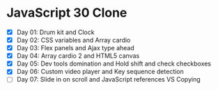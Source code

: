 # JavaScript 30 Clone

- [x] Day 01: Drum kit and Clock
- [x] Day 02: CSS variables and Array cardio
- [x] Day 03: Flex panels and Ajax type ahead
- [x] Day 04: Array cardio 2 and HTML5 canvas
- [x] Day 05: Dev tools domination and Hold shift and check checkboxes
- [x] Day 06: Custom video player and Key sequence detection
- [ ] Day 07: Slide in on scroll and JavaScript references VS Copying
